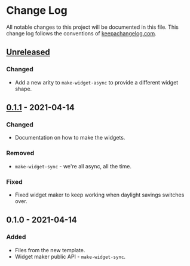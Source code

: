# Change Log
All notable changes to this project will be documented in this file. This change log follows the conventions of [keepachangelog.com](http://keepachangelog.com/).

## [Unreleased]
### Changed
- Add a new arity to `make-widget-async` to provide a different widget shape.

## [0.1.1] - 2021-04-14
### Changed
- Documentation on how to make the widgets.

### Removed
- `make-widget-sync` - we're all async, all the time.

### Fixed
- Fixed widget maker to keep working when daylight savings switches over.

## 0.1.0 - 2021-04-14
### Added
- Files from the new template.
- Widget maker public API - `make-widget-sync`.

[Unreleased]: https://github.com/your-name/stochastic-bandits/compare/0.1.1...HEAD
[0.1.1]: https://github.com/your-name/stochastic-bandits/compare/0.1.0...0.1.1
